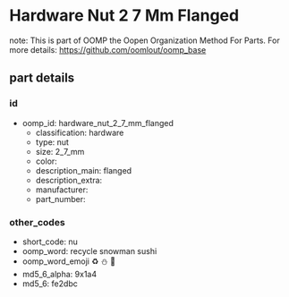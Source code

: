 # Hardware Nut 2 7 Mm Flanged  

note: This is part of OOMP the Oopen Organization Method For Parts. For more details: https://github.com/oomlout/oomp_base

##  part details





### id
* oomp_id: hardware_nut_2_7_mm_flanged
  * classification: hardware
  * type: nut
  * size: 2_7_mm
  * color: 
  * description_main: flanged
  * description_extra: 
  * manufacturer: 
  * part_number: 

### other_codes
* short_code: nu
* oomp_word: recycle snowman sushi
* oomp_word_emoji :recycle: :snowman: :sushi:
* md5_6_alpha: 9x1a4
* md5_6: fe2dbc